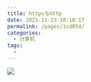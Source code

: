 ```yaml
---
title: https与http
date: 2021-11-23 18:10:17
permalink: /pages/1cd054/
categories:
  - 计算机
tags:
  - 
---
```




![](https://qiniu.espe.work/blog/20211123181028.png)